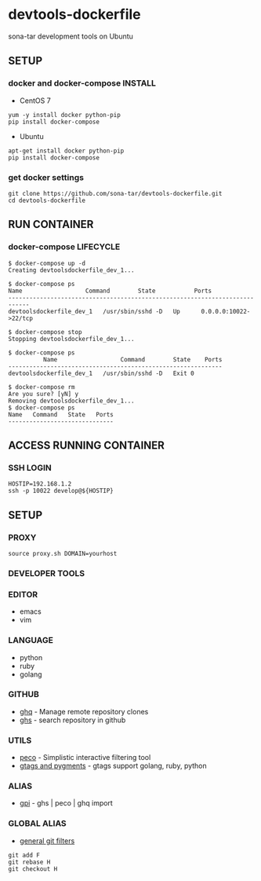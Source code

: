 # devtools-dockerfile
sona-tar development tools on Ubuntu


## SETUP

### docker and docker-compose INSTALL

- CentOS 7

```
yum -y install docker python-pip
pip install docker-compose
```

- Ubuntu

```
apt-get install docker python-pip
pip install docker-compose
```


### get docker settings

```
git clone https://github.com/sona-tar/devtools-dockerfile.git
cd devtools-dockerfile
```


## RUN CONTAINER

### docker-compose LIFECYCLE
```
$ docker-compose up -d
Creating devtoolsdockerfile_dev_1...

$ docker-compose ps
Name                  Command        State           Ports
----------------------------------------------------------------------------
devtoolsdockerfile_dev_1   /usr/sbin/sshd -D   Up      0.0.0.0:10022->22/tcp

$ docker-compose stop
Stopping devtoolsdockerfile_dev_1...

$ docker-compose ps
          Name                  Command        State    Ports
-------------------------------------------------------------
devtoolsdockerfile_dev_1   /usr/sbin/sshd -D   Exit 0

$ docker-compose rm
Are you sure? [yN] y
Removing devtoolsdockerfile_dev_1...
$ docker-compose ps
Name   Command   State   Ports
------------------------------
```


## ACCESS RUNNING CONTAINER

### SSH LOGIN

```
HOSTIP=192.168.1.2
ssh -p 10022 develop@${HOSTIP}
```


## SETUP

### PROXY

```
source proxy.sh DOMAIN=yourhost
```

### DEVELOPER TOOLS

### EDITOR

* emacs
* vim

### LANGUAGE

* python
* ruby
* golang

### GITHUB

* [ghq](https://github.com/motemen/ghq) -  Manage remote repository clones
* [ghs](https://github.com/sona-tar/ghs) -  search repository in github

### UTILS

* [peco](https://github.com/peco/peco) - Simplistic interactive filtering tool
* [gtags and pygments](http://qiita.com/sona-tar/items/672df1259a76f082ce42) - gtags support golang, ruby, python


### ALIAS

* [gpi](http://qiita.com/sona-tar/items/c11063cd3671c07b6e0a) - ghs | peco | ghq import


### GLOBAL ALIAS

* [general git filters](http://qiita.com/sona-tar/items/fe401c597e8e51d4e243)
```
git add F
git rebase H
git checkout H
```
